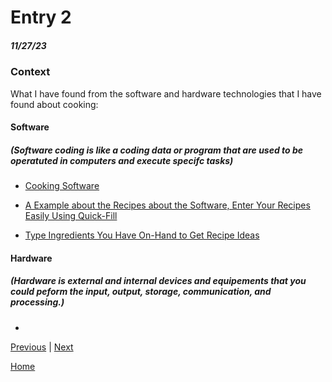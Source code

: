 # Entry 2
##### 11/27/23
### Context

What I have found from the software and hardware technologies that I have found about cooking: 

#### Software  
##### (Software coding is like a coding data or program that are used to be operatuted in computers and execute specifc tasks)

* [Cooking Software](https://www.dvo.com/cooking-software.html)  

* [A Example about the Recipes about the Software, Enter Your Recipes Easily Using Quick-Fill](https://www.dvo.com/organizing-recipes.php)  

* [Type Ingredients You Have On-Hand to Get Recipe Ideas](https://www.dvo.com/recipes-on-hand.php)  

#### Hardware  
##### (Hardware is external and internal devices and equipements that you could peform the input, output, storage, communication, and processing.) 

*


[Previous](entry01.md) | [Next](entry03.md)

[Home](../README.md)
